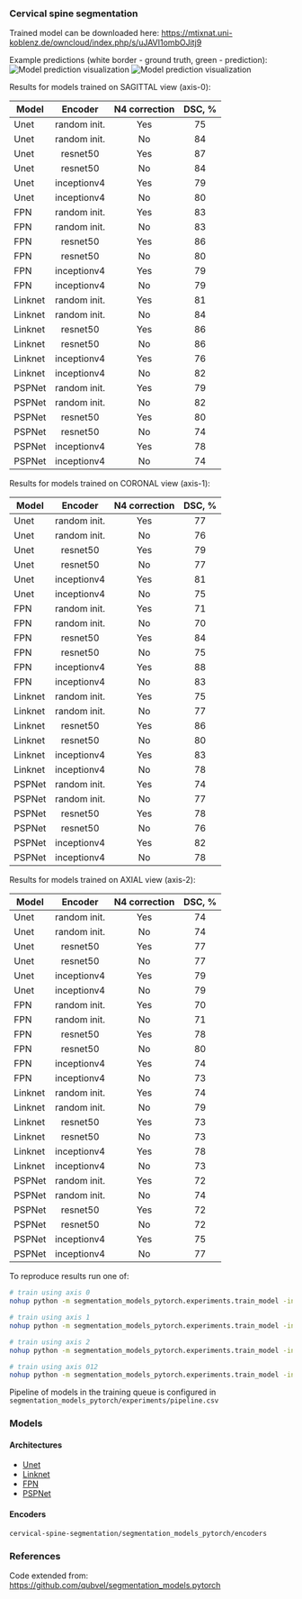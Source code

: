 ### Cervical spine segmentation

Trained model can be downloaded here: https://mtixnat.uni-koblenz.de/owncloud/index.php/s/uJAVI1ombOJitj9

Example predictions (white border - ground truth, green - prediction):
![Model prediction visualization](prediction-axis-0.gif)
![Model prediction visualization](prediction-axis-1.gif)

Results for models trained on SAGITTAL view (axis-0):

|Model            |Encoder           |N4 correction  |DSC, %   |
|-----------------|:----------------:|:-------------:|:-------:|
|Unet             |random init.      |Yes            |75       |
|Unet             |random init.      |No             |84       |
|Unet             |resnet50          |Yes            |87       |
|Unet             |resnet50          |No             |84       |
|Unet             |inceptionv4       |Yes            |79       |
|Unet             |inceptionv4       |No             |80       |
|FPN              |random init.      |Yes            |83       |
|FPN              |random init.      |No             |83       |
|FPN              |resnet50          |Yes            |86       |
|FPN              |resnet50          |No             |80       |
|FPN              |inceptionv4       |Yes            |79       |
|FPN              |inceptionv4       |No             |79       |
|Linknet          |random init.      |Yes            |81       |
|Linknet          |random init.      |No             |84       |
|Linknet          |resnet50          |Yes            |86       |
|Linknet          |resnet50          |No             |86       |
|Linknet          |inceptionv4       |Yes            |76       |
|Linknet          |inceptionv4       |No             |82       |
|PSPNet           |random init.      |Yes            |79       |
|PSPNet           |random init.      |No             |82       |
|PSPNet           |resnet50          |Yes            |80       |
|PSPNet           |resnet50          |No             |74       |
|PSPNet           |inceptionv4       |Yes            |78       |
|PSPNet           |inceptionv4       |No             |74       |


Results for models trained on CORONAL view (axis-1):

|Model            |Encoder           |N4 correction  |DSC, %   |
|-----------------|:----------------:|:-------------:|:-------:|
|Unet             |random init.      |Yes            |77       |
|Unet             |random init.      |No             |76       |
|Unet             |resnet50          |Yes            |79       |
|Unet             |resnet50          |No             |77       |
|Unet             |inceptionv4       |Yes            |81       |
|Unet             |inceptionv4       |No             |75       |
|FPN              |random init.      |Yes            |71       |
|FPN              |random init.      |No             |70       |
|FPN              |resnet50          |Yes            |84       |
|FPN              |resnet50          |No             |75       |
|FPN              |inceptionv4       |Yes            |88       |
|FPN              |inceptionv4       |No             |83       |
|Linknet          |random init.      |Yes            |75       |
|Linknet          |random init.      |No             |77       |
|Linknet          |resnet50          |Yes            |86       |
|Linknet          |resnet50          |No             |80       |
|Linknet          |inceptionv4       |Yes            |83       |
|Linknet          |inceptionv4       |No             |78       |
|PSPNet           |random init.      |Yes            |74       |
|PSPNet           |random init.      |No             |77       |
|PSPNet           |resnet50          |Yes            |78       |
|PSPNet           |resnet50          |No             |76       |
|PSPNet           |inceptionv4       |Yes            |82       |
|PSPNet           |inceptionv4       |No             |78       |

Results for models trained on AXIAL view (axis-2):

|Model            |Encoder           |N4 correction  |DSC, %   |
|-----------------|:----------------:|:-------------:|:-------:|
|Unet             |random init.      |Yes            |74       |
|Unet             |random init.      |No             |74       |
|Unet             |resnet50          |Yes            |77       |
|Unet             |resnet50          |No             |77       |
|Unet             |inceptionv4       |Yes            |79       |
|Unet             |inceptionv4       |No             |79       |
|FPN              |random init.      |Yes            |70       |
|FPN              |random init.      |No             |71       |
|FPN              |resnet50          |Yes            |78       |
|FPN              |resnet50          |No             |80       |
|FPN              |inceptionv4       |Yes            |74       |
|FPN              |inceptionv4       |No             |73       |
|Linknet          |random init.      |Yes            |74       |
|Linknet          |random init.      |No             |79       |
|Linknet          |resnet50          |Yes            |73       |
|Linknet          |resnet50          |No             |73       |
|Linknet          |inceptionv4       |Yes            |78       |
|Linknet          |inceptionv4       |No             |73       |
|PSPNet           |random init.      |Yes            |72       |
|PSPNet           |random init.      |No             |74       |
|PSPNet           |resnet50          |Yes            |72       |
|PSPNet           |resnet50          |No             |72       |
|PSPNet           |inceptionv4       |Yes            |75       |
|PSPNet           |inceptionv4       |No             |77       |

To reproduce results run one of:

```bash
# train using axis 0
nohup python -m segmentation_models_pytorch.experiments.train_model -in path/to/nrrd/dataset --train_all all --extract_slices 1 --use_axis 0 &

# train using axis 1
nohup python -m segmentation_models_pytorch.experiments.train_model -in path/to/nrrd/dataset --train_all all --extract_slices 1 --use_axis 1 &

# train using axis 2
nohup python -m segmentation_models_pytorch.experiments.train_model -in path/to/nrrd/dataset --train_all all --extract_slices 1 --use_axis 2 &

# train using axis 012 
nohup python -m segmentation_models_pytorch.experiments.train_model -in path/to/nrrd/dataset --train_all all --extract_slices 1 --use_axis 012 &
```

Pipeline of models in the training queue is configured in `segmentation_models_pytorch/experiments/pipeline.csv`

### Models <a name="models"></a>

#### Architectures <a name="architectires"></a>
 - [Unet](https://arxiv.org/abs/1505.04597)
 - [Linknet](https://arxiv.org/abs/1707.03718)
 - [FPN](http://presentations.cocodataset.org/COCO17-Stuff-FAIR.pdf)
 - [PSPNet](https://arxiv.org/abs/1612.01105)

#### Encoders <a name="encoders"></a>
`cervical-spine-segmentation/segmentation_models_pytorch/encoders`

### References
Code extended from: https://github.com/qubvel/segmentation_models.pytorch
